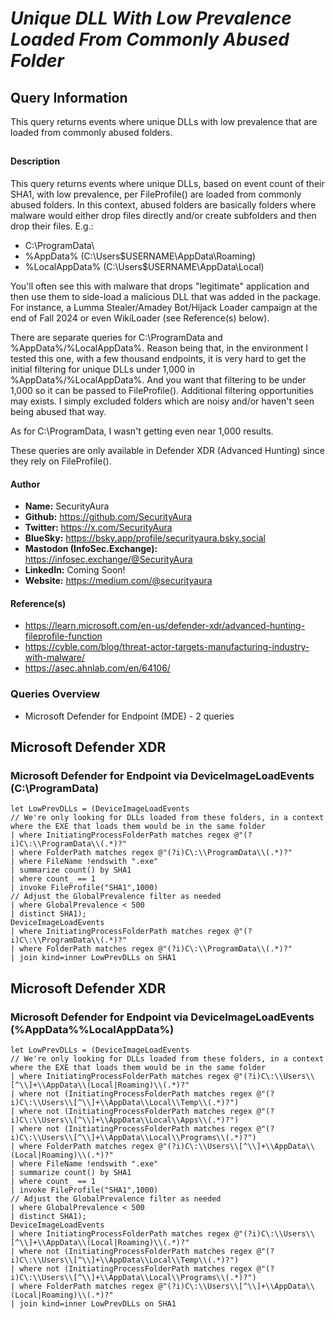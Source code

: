 # *Unique DLL With Low Prevalence Loaded From Commonly Abused Folder*

## Query Information

This query returns events where unique DLLs with low prevalence that are loaded from commonly abused folders.

##

#### Description

This query returns events where unique DLLs, based on event count of their SHA1, with low prevalence, per FileProfile() are loaded from commonly abused folders. In this context, abused folders are basically folders where malware would either drop files directly and/or create subfolders and then drop their files. E.g.:

- C:\ProgramData\
- %AppData% (C:\Users\$USERNAME\AppData\Roaming\)
- %LocalAppData% (C:\Users\$USERNAME\AppData\Local\)

You'll often see this with malware that drops "legitimate" application and then use them to side-load a malicious DLL that was added in the package. For instance, a Lumma Stealer/Amadey Bot/Hijack Loader campaign at the end of Fall 2024 or even WikiLoader (see Reference(s) below).

There are separate queries for C:\ProgramData and %AppData%/%LocalAppData%. Reason being that, in the environment I tested this one, with a few thousand endpoints, it is very hard to get the initial filtering for unique DLLs under 1,000 in %AppData%/%LocalAppData%. And you want that filtering to be under 1,000 so it can be passed to FileProfile(). Additional filtering opportunities may exists. I simply excluded folders which are noisy and/or haven't seen being abused that way.

As for C:\ProgramData, I wasn't getting even near 1,000 results.

These queries are only available in Defender XDR (Advanced Hunting) since they rely on FileProfile().

#### Author <Optional>
- **Name:** SecurityAura
- **Github:** https://github.com/SecurityAura
- **Twitter:** https://x.com/SecurityAura
- **BlueSky:** https://bsky.app/profile/securityaura.bsky.social
- **Mastodon (InfoSec.Exchange):** https://infosec.exchange/@SecurityAura
- **LinkedIn:** Coming Soon!
- **Website:** https://medium.com/@securityaura

#### Reference(s)

- https://learn.microsoft.com/en-us/defender-xdr/advanced-hunting-fileprofile-function
- https://cyble.com/blog/threat-actor-targets-manufacturing-industry-with-malware/
- https://asec.ahnlab.com/en/64106/

### Queries Overview ###

- Microsoft Defender for Endpoint (MDE) - 2 queries

## Microsoft Defender XDR ##
### Microsoft Defender for Endpoint via DeviceImageLoadEvents (C:\ProgramData) ###
```KQL
let LowPrevDLLs = (DeviceImageLoadEvents
// We're only looking for DLLs loaded from these folders, in a context where the EXE that loads them would be in the same folder
| where InitiatingProcessFolderPath matches regex @"(?i)C\:\\ProgramData\\(.*)?"
| where FolderPath matches regex @"(?i)C\:\\ProgramData\\(.*)?"
| where FileName !endswith ".exe"
| summarize count() by SHA1
| where count_ == 1
| invoke FileProfile("SHA1",1000)
// Adjust the GlobalPrevalence filter as needed
| where GlobalPrevalence < 500
| distinct SHA1);
DeviceImageLoadEvents
| where InitiatingProcessFolderPath matches regex @"(?i)C\:\\ProgramData\\(.*)?"
| where FolderPath matches regex @"(?i)C\:\\ProgramData\\(.*)?"
| join kind=inner LowPrevDLLs on SHA1
```
## Microsoft Defender XDR ##
### Microsoft Defender for Endpoint via DeviceImageLoadEvents (%AppData%\%LocalAppData%) ###
```KQL
let LowPrevDLLs = (DeviceImageLoadEvents
// We're only looking for DLLs loaded from these folders, in a context where the EXE that loads them would be in the same folder
| where InitiatingProcessFolderPath matches regex @"(?i)C\:\\Users\\[^\\]+\\AppData\\(Local|Roaming)\\(.*)?"
| where not (InitiatingProcessFolderPath matches regex @"(?i)C\:\\Users\\[^\\]+\\AppData\\Local\\Temp\\(.*)?")
| where not (InitiatingProcessFolderPath matches regex @"(?i)C\:\\Users\\[^\\]+\\AppData\\Local\\Apps\\(.*)?")
| where not (InitiatingProcessFolderPath matches regex @"(?i)C\:\\Users\\[^\\]+\\AppData\\Local\\Programs\\(.*)?")
| where FolderPath matches regex @"(?i)C\:\\Users\\[^\\]+\\AppData\\(Local|Roaming)\\(.*)?"
| where FileName !endswith ".exe"
| summarize count() by SHA1
| where count_ == 1
| invoke FileProfile("SHA1",1000)
// Adjust the GlobalPrevalence filter as needed
| where GlobalPrevalence < 500
| distinct SHA1);
DeviceImageLoadEvents
| where InitiatingProcessFolderPath matches regex @"(?i)C\:\\Users\\[^\\]+\\AppData\\(Local|Roaming)\\(.*)?"
| where not (InitiatingProcessFolderPath matches regex @"(?i)C\:\\Users\\[^\\]+\\AppData\\Local\\Temp\\(.*)?")
| where not (InitiatingProcessFolderPath matches regex @"(?i)C\:\\Users\\[^\\]+\\AppData\\Local\\Programs\\(.*)?")
| where FolderPath matches regex @"(?i)C\:\\Users\\[^\\]+\\AppData\\(Local|Roaming)\\(.*)?"
| join kind=inner LowPrevDLLs on SHA1
```
